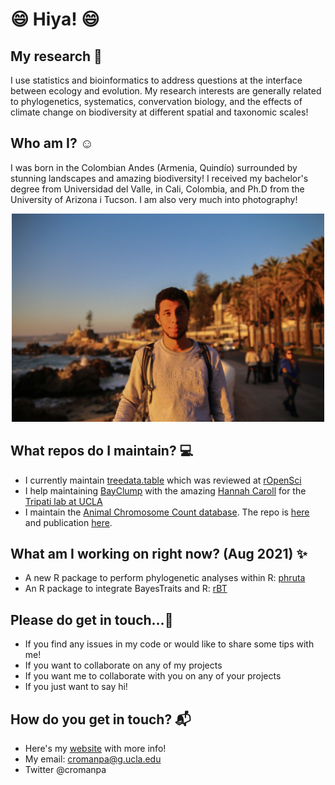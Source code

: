 # 😄 Hiya! 😄


## My research 🤔

I use statistics and bioinformatics to address questions at the interface between ecology and evolution. My research interests are generally related to phylogenetics, systematics, convervation biology, and the effects of climate change on biodiversity at different spatial and taxonomic scales! 

## Who am I? ☺️

I was born in the Colombian Andes (Armenia, Quindío) surrounded by stunning landscapes and amazing biodiversity! I received my bachelor's degree from Universidad del Valle, in Cali, Colombia, and Ph.D from the University of Arizona i Tucson. I am also very much into photography!

<p align="center">
<img src="CRP2019.jpg" width="500"/>
</p>

## What repos do I maintain? 💻
- I currently maintain [treedata.table](https://github.com/ropensci/treedata.table) which was reviewed at [rOpenSci](https://ropensci.org/)
- I help maintaining [BayClump](https://github.com/Tripati-Lab/BayClump) with the amazing [Hannah Caroll](https://github.com/hannahcarroll) for the [Tripati lab at UCLA](http://atripati.bol.ucla.edu/)
- I maintain the [Animal Chromosome Count database](https://cromanpa94.github.io/ACC/). The repo is [here](https://github.com/cromanpa94/ACC) and publication [here](https://doi.org/10.1111/jeb.13884).

## What am I working on right now? (Aug 2021) ✨
- A new R package to perform phylogenetic analyses within R: [phruta](https://github.com/cromanpa94/phruta)
- An R package to integrate BayesTraits and R: [rBT](https://github.com/cromanpa94/rBT)

## Please do get in touch...💬

- If you find any issues in my code or would like to share some tips with me!
- If you want to collaborate on any of my projects
- If you want me to collaborate with you on any of your projects
- If you just want to say hi!

## How do you get in touch? 📬
- Here's my [website](http://cromanpa94.github.io/cromanpa/contact/) with more info!
- My email: cromanpa@g.ucla.edu
- Twitter @cromanpa


<!--
**cromanpa94/cromanpa94** is a ✨ _special_ ✨ repository because its `README.md` (this file) appears on your GitHub profile.

Here are some ideas to get you started:

- 🔭 I’m currently working on ...
- 🌱 I’m currently learning ...
- 👯 I’m looking to collaborate on ...
- 🤔 I’m looking for help with ...
- 💬 Ask me about ...
- 📫 How to reach me: ...
- 😄 Pronouns: ...
- ⚡ Fun fact: ...
-->
